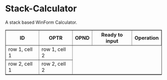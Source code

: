 # Stack-Calculator
 A stack based WinForm Calculator.
<table border="1" width="80px">
<th>ID</th>
<th>OPTR</th>
<th>OPND</th>
<th>Ready to input</th>
<th>Operation</th>
<tr>
<td>row 1, cell 1</td>
<td>row 1, cell 2</td>
</tr>
<tr>
<td>row 2, cell 1</td>
<td>row 2, cell 2</td>
</tr>
</table>
